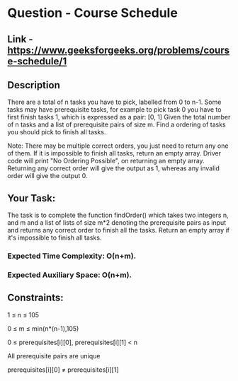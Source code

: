 # Question - Course Schedule

## Link - https://www.geeksforgeeks.org/problems/course-schedule/1

## Description
There are a total of n tasks you have to pick, labelled from 0 to n-1. Some tasks may have prerequisite tasks, for example to pick task 0 you have to first finish tasks 1, which is expressed as a pair: [0, 1]
Given the total number of n tasks and a list of prerequisite pairs of size m. Find a ordering of tasks you should pick to finish all tasks.

Note: There may be multiple correct orders, you just need to return any one of them. If it is impossible to finish all tasks, return an empty array. Driver code will print "No Ordering Possible", on returning an empty array. Returning any correct order will give the output as 1, whereas any invalid order will give the output 0. 

## Your Task:
The task is to complete the function findOrder() which takes two integers n, and m and a list of lists of size m*2 denoting the prerequisite pairs as input and returns any correct order to finish all the tasks. Return an empty array if it's impossible to finish all tasks.

### Expected Time Complexity: O(n+m).

### Expected Auxiliary Space: O(n+m).
 
## Constraints:

1 ≤ n ≤ 105

0 ≤ m ≤ min(n*(n-1),105)

0 ≤ prerequisites[i][0], prerequisites[i][1] < n

All prerequisite pairs are unique

prerequisites[i][0] ≠ prerequisites[i][1]
